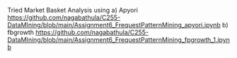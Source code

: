 
Tried Market Basket Analysis using 
a) Apyori
https://github.com/nagabathula/C255-DataMIning/blob/main/Assignment6_FrequestPatternMining_apyori.ipynb
b) fbgrowth
https://github.com/nagabathula/C255-DataMIning/blob/main/Assignment6_FrequestPatternMining_fpgrowth_1.ipynb
